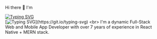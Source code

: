 Hi there 👋 I'm <br>

[![Typing SVG](https://readme-typing-svg.herokuapp.com?font=Open+Sans&weight=600&size=34&duration=2000&pause=1000&color=4493f8&repeat=false&width=200&height=48&lines=Zaryab+Baig)](https://github.com/Mirza-Zaryab) <br>
[![Typing SVG](https://readme-typing-svg.herokuapp.com?font=Open+Sans&weight=500&size=24&duration=2500&pause=1000&color=4493F8&repeat=true&width=350&height=35&lines=Full-Stack+Web+dev;Mobile+App+dev;7%2B+years+experience.)](https://git.io/typing-svg) <br>
I'm a dynamic Full-Stack Web and Mobile App Developer with over 7 years of experience in React Native + MERN stack.
